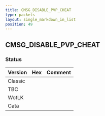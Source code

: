 ```yaml
---
title: CMSG_DISABLE_PVP_CHEAT
type: packets
layout: single_markdown_in_list
position: 49
---
```


## CMSG_DISABLE_PVP_CHEAT

### Status

Version | Hex | Comment
---------- | ---------- | ---------- 
Classic |  |  
TBC |  |  
WotLK |  |  
Cata |  |  
